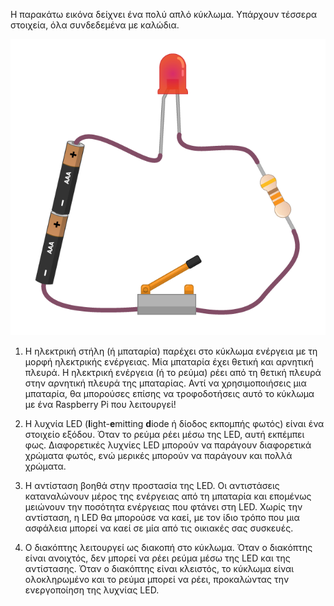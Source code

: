 Η παρακάτω εικόνα δείχνει ένα πολύ απλό κύκλωμα. Υπάρχουν τέσσερα στοιχεία, όλα συνδεδεμένα με καλώδια.

![Απλό Κύκλωμα](images/simple-circuit.png)

1. Η ηλεκτρική στήλη (ή μπαταρία) παρέχει στο κύκλωμα ενέργεια με τη μορφή ηλεκτρικής ενέργειας. Μία μπαταρία έχει θετική και αρνητική πλευρά. Η ηλεκτρική ενέργεια (ή το ρεύμα) ρέει από τη θετική πλευρά στην αρνητική πλευρά της μπαταρίας. Αντί να χρησιμοποιήσεις μια μπαταρία, θα μπορούσες επίσης να τροφοδοτήσεις αυτό το κύκλωμα με ένα Raspberry Pi που λειτουργεί!

1. Η λυχνία LED (**l**ight-**e**mitting **d**iode ή δίοδος εκπομπής φωτός) είναι ένα στοιχείο εξόδου. Όταν το ρεύμα ρέει μέσω της LED, αυτή εκπέμπει φως. Διαφορετικές λυχνίες LED μπορούν να παράγουν διαφορετικά χρώματα φωτός, ενώ μερικές μπορούν να παράγουν και πολλά χρώματα.

1. Η αντίσταση βοηθά στην προστασία της LED. Οι αντιστάσεις καταναλώνουν μέρος της ενέργειας από τη μπαταρία και επομένως μειώνουν την ποσότητα ενέργειας που φτάνει στη LED. Χωρίς την αντίσταση, η LED θα μπορούσε να καεί, με τον ίδιο τρόπο που μια ασφάλεια μπορεί να καεί σε μία από τις οικιακές σας συσκευές.

1. Ο διακόπτης λειτουργεί ως διακοπή στο κύκλωμα. Όταν ο διακόπτης είναι ανοιχτός, δεν μπορεί να ρέει ρεύμα μέσω της LED και της αντίστασης. Όταν ο διακόπτης είναι κλειστός, το κύκλωμα είναι ολοκληρωμένο και το ρεύμα μπορεί να ρέει, προκαλώντας την ενεργοποίηση της λυχνίας LED.
